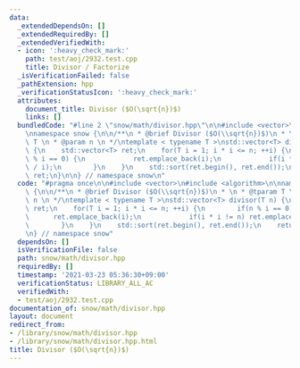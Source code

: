 ```yaml
---
data:
  _extendedDependsOn: []
  _extendedRequiredBy: []
  _extendedVerifiedWith:
  - icon: ':heavy_check_mark:'
    path: test/aoj/2932.test.cpp
    title: Divisor / Factorize
  _isVerificationFailed: false
  _pathExtension: hpp
  _verificationStatusIcon: ':heavy_check_mark:'
  attributes:
    document_title: Divisor ($O(\sqrt{n})$)
    links: []
  bundledCode: "#line 2 \"snow/math/divisor.hpp\"\n\n#include <vector>\n#include <algorithm>\n\
    \nnamespace snow {\n\n/**\n * @brief Divisor ($O(\\sqrt{n})$)\n * \n * @tparam\
    \ T \n * @param n \n */\ntemplate < typename T >\nstd::vector<T> divisor(T n)\
    \ {\n    std::vector<T> ret;\n    for(T i = 1; i * i <= n; ++i) {\n        if(n\
    \ % i == 0) {\n            ret.emplace_back(i);\n            if(i * i != n) ret.emplace_back(n\
    \ / i);\n        }\n    }\n    std::sort(ret.begin(), ret.end());\n    return\
    \ ret;\n}\n\n} // namespace snow\n"
  code: "#pragma once\n\n#include <vector>\n#include <algorithm>\n\nnamespace snow\
    \ {\n\n/**\n * @brief Divisor ($O(\\sqrt{n})$)\n * \n * @tparam T \n * @param\
    \ n \n */\ntemplate < typename T >\nstd::vector<T> divisor(T n) {\n    std::vector<T>\
    \ ret;\n    for(T i = 1; i * i <= n; ++i) {\n        if(n % i == 0) {\n      \
    \      ret.emplace_back(i);\n            if(i * i != n) ret.emplace_back(n / i);\n\
    \        }\n    }\n    std::sort(ret.begin(), ret.end());\n    return ret;\n}\n\
    \n} // namespace snow"
  dependsOn: []
  isVerificationFile: false
  path: snow/math/divisor.hpp
  requiredBy: []
  timestamp: '2021-03-23 05:36:30+09:00'
  verificationStatus: LIBRARY_ALL_AC
  verifiedWith:
  - test/aoj/2932.test.cpp
documentation_of: snow/math/divisor.hpp
layout: document
redirect_from:
- /library/snow/math/divisor.hpp
- /library/snow/math/divisor.hpp.html
title: Divisor ($O(\sqrt{n})$)
---
```

